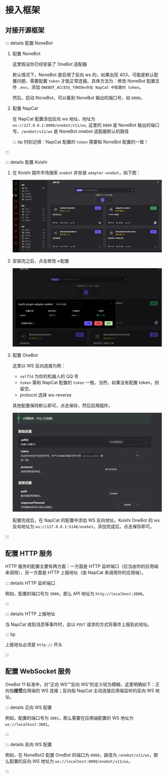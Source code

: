 # 接入框架

## 对接开源框架

::: details 配置 NoneBot

1. 配置 NoneBot

    这里假设你已经安装了 OneBot 适配器

    默认情况下，NoneBot 是启用了反向 ws 的，如果出现 403，可能是默认配置问题，需要配置 `token` 才能正常连接。具体方法为：修改 NoneBot 配置文件 `.env`，添加 `ONEBOT_ACCESS_TOKEN=你在 NapCat 中配置的 token`。

    然后，启动 NoneBot，可以看到 NoneBot 输出的端口号，如 `8080`。

2. 配置 NapCat

    在 NapCat 配置添加反向 ws 地址，地址为 `ws://127.0.0.1:8080/onebot/v11/ws`, 这里的 `8080` 是 NoneBot 输出的端口号，`/onebot/v11/ws` 是 NoneBot onebot 适配器默认的路径

    ::: tip
    时刻记得：NapCat 配置的 `token` 需要和 NoneBot 配置的一致！

:::

::: details 配置 Koishi

1. 在 Koishi 插件市场搜索 `onebot` 并安装 `adapter-onebot`，如下图：

    ![koishi-install-onebot](../../asset/img/configuration/koishi-install-onebot.png)

2. 安装完之后，点击修改→配置

    ![koishi-onebot-go-setting](../../asset/img/configuration/koishi-onebot-go-setting.png)

3. 配置 OneBot

    这里以 WS 反向连接为例：
   - `selfId` 为你的机器人的 QQ 号
   - `token` 需和 NapCat 配置的 `token` 一致，当然，如果没有配置 token，则留空。
   - protocol 选择 ws-reverse

    其他配置保持默认即可，点击保存，然后启用插件。

    ![koishi-onebot-setting](../../asset/img/configuration/koishi-onebot-setting.png)

    配置完成后，在 NapCat 的配置中添加 WS 反向地址。Koishi OneBot 的 ws 反向地址为 `ws://127.0.0.1:5140/onebot`。添加完成后，点击保存即可。

:::
## 配置 HTTP 服务

HTTP 服务的配置主要有两方面：一方面是 HTTP 监听端口（应当由你的应用端来调用），另一方面是 HTTP 上报地址（由 NapCat 来调用你的应用端）。

::: details HTTP 监听端口

例如，配置的端口号为 `3000`，那么 API 地址为 `http://localhost:3000`。

:::

::: details HTTP 上报地址

当 NapCat 收到消息等事件时，会以 `POST` 请求的方式将事件上报到此地址。

::: tip

上报地址必须是 `http://` 开头

:::

## 配置 WebSocket 服务

OneBot 11 标准中，对“正向 WS”“反向 WS”的定义较为模糊，这里明确如下：正向指**接受**应用端的 WS 连接；反向指 NapCat 主动连接应用端监听的反向 WS 地址。

::: details 正向 WS 配置

例如，配置的端口号为 `3001`，那么需要在应用端配置的 WS 地址为 `ws://localhost:3001`。

:::

::: details 反向 WS 配置

例如，在 NoneBot2 配置 OneBot 的端口为 `8080`，路径为 `/onebot/v11/ws`，那么配置的反向 WS 地址为  `ws://localhost:8080/onebot/v11/ws`。

:::
